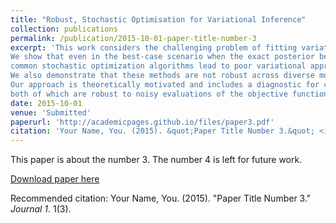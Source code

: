 ```yaml
---
title: "Robust, Stochastic Optimisation for Variational Inference"
collection: publications
permalink: /publication/2015-10-01-paper-title-number-3
excerpt: 'This work considers the challenging problem of fitting variational posterior approximations using stochastic optimization methods. The performance of these approximations depends on (1) how well the variational family matches the true posterior distribution, (2) the choice of divergence, and (3) the optimization of the variational objective.
We show that even in the best-case scenario when the exact posterior belongs to the assumed variational family,
common stochastic optimization algorithms lead to poor variational approximations if the problem dimension is moderately large. 
We also demonstrate that these methods are not robust across diverse model types. Motivated by these findings, we develop a more robust and accurate stochastic optimization framework by viewing the underlying optimization algorithm as producing a Markov chain.
Our approach is theoretically motivated and includes a diagnostic for convergence and a novel stopping rule,
both of which are robust to noisy evaluations of the objective function. '
date: 2015-10-01
venue: 'Submitted'
paperurl: 'http://academicpages.github.io/files/paper3.pdf'
citation: 'Your Name, You. (2015). &quot;Paper Title Number 3.&quot; <i>Journal 1</i>. 1(3).'
---
```

This paper is about the number 3. The number 4 is left for future work.

[Download paper here](http://academicpages.github.io/files/paper3.pdf)

Recommended citation: Your Name, You. (2015). "Paper Title Number 3." <i>Journal 1</i>. 1(3).

